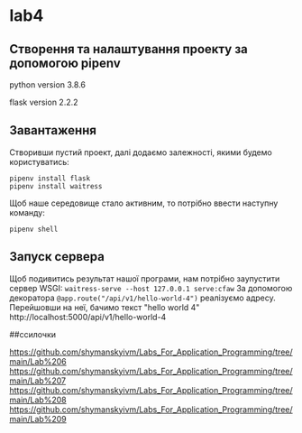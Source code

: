 # lab4
## Створення та налаштування проекту за допомогою pipenv

python version 3.8.6

flask version 2.2.2

## Завантаження 


Створивши пустий проект, далі додаємо залежності, якими будемо користуватись:
```commandline
pipenv install flask
pipenv install waitress
```
Щоб наше середовище стало активним, то потрібно ввести наступну команду:

```pipenv shell```
## Запуск сервера
Щоб подивитись результат нашої програми, нам потрібно заупустити сервер WSGI:
```waitress-serve --host 127.0.0.1 serve:cfaw```
За допомогою декоратора ```@app.route("/api/v1/hello-world-4")``` реалізуємо адресу.
Перейшовши на неї, бачимо текст "hello world 4"
http://localhost:5000/api/v1/hello-world-4

##ссилочки

https://github.com/shymanskyivm/Labs_For_Application_Programming/tree/main/Lab%206
https://github.com/shymanskyivm/Labs_For_Application_Programming/tree/main/Lab%207
https://github.com/shymanskyivm/Labs_For_Application_Programming/tree/main/Lab%208
https://github.com/shymanskyivm/Labs_For_Application_Programming/tree/main/Lab%209
